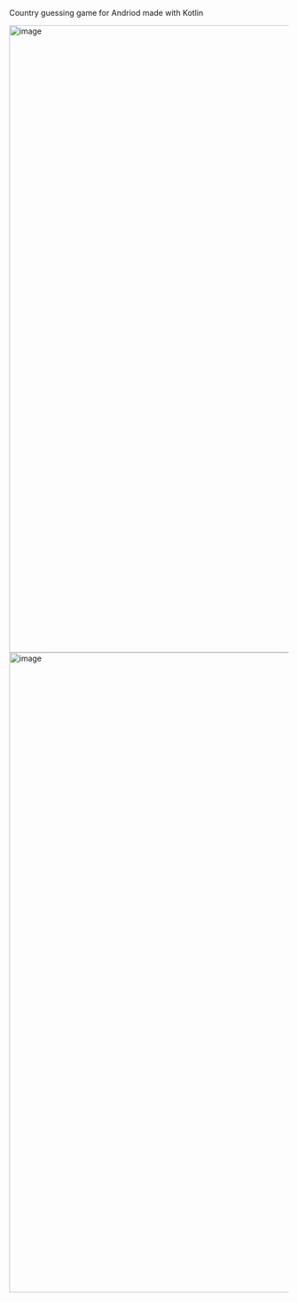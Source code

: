 Country guessing game for Andriod made with Kotlin

<img width="1130" alt="image" src="https://github.com/user-attachments/assets/0413f319-80e6-4191-b01b-bea96ca899e5">

<img width="1153" alt="image" src="https://github.com/user-attachments/assets/d9aaaa65-8ba4-4a01-a1df-58ddf8459c86">

